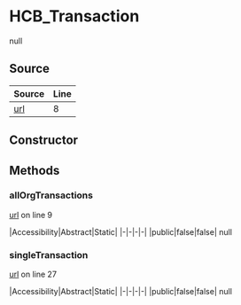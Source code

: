 # HCB_Transaction

null
## Source
|Source|Line|
|-|-|
|[url](https://github.com/devramsean0/hcb.js/blob/144d25e/src/api_endpoints/transaction.ts#L8)|8|
## Constructor
## Methods
### allOrgTransactions
[url](https://github.com/devramsean0/hcb.js/blob/144d25e/src/api_endpoints/transaction.ts#L9) on line 9  

|Accessibility|Abstract|Static|
|-|-|-|-|
|public|false|false|
null

### singleTransaction
[url](https://github.com/devramsean0/hcb.js/blob/144d25e/src/api_endpoints/transaction.ts#L27) on line 27  

|Accessibility|Abstract|Static|
|-|-|-|-|
|public|false|false|
null
